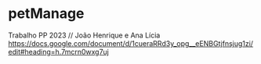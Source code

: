 # petManage
 Trabalho PP 2023 // João Henrique e Ana Lícia
 https://docs.google.com/document/d/1cueraRRd3y_opg__eENBGtjfnsjug1zi/edit#heading=h.7mcrn0wxg7uj
